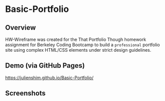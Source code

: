 # Basic-Portfolio

## Overview

HW-Wireframe was created for the That Portfolio Though homework assignment for Berkeley Coding Bootcamp to build a `professional` portfolio site using complex HTML/CSS elements under strict design guidelines.

## Demo (via GitHub Pages)

https://julienshim.github.io/Basic-Portfolio/

## Screenshots
